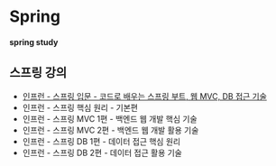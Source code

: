 # Spring
#### spring study
## 스프링 강의
* [인프런 - 스프링 입문 - 코드로 배우는 스프링 부트, 웹 MVC, DB 접근 기술](https://github.com/tomy8964/spring/tree/master/project/%EC%8A%A4%ED%94%84%EB%A7%81%20%EC%9E%85%EB%AC%B8)
* 인프런 - 스프링 핵심 원리 - 기본편
* 인프런 - 스프링 MVC 1편 - 백엔드 웹 개발 핵심 기술
* 인프런 - 스프링 MVC 2편 - 백엔드 웹 개발 활용 기술
* 인프런 - 스프링 DB 1편 - 데이터 접근 핵심 원리
* 인프런 - 스프링 DB 2편 - 데이터 접근 활용 기술
